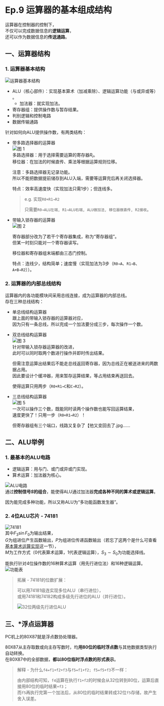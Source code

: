 # Ep.9 运算器的基本组成结构

运算器在控制器的控制下，  
不仅可以完成数据信息的**逻辑运算**，  
还可以作为数据信息的**传送通路**。

## 一、运算器结构

### 1. 运算器基本结构

![运算器基本结构](images/4.9.Machine_Arithmetic-9--03-31_08-32-45.png)

* ALU（核心部件）：实现基本算术（加减乘除）、逻辑运算功能（与或异或等）​。
  * 加法器：就实现加法。
* 寄存器组：提供操作数与暂存结果​。
* 判别逻辑和控制电路
* 数据传输通路

针对如何向ALU提供操作数，有两类结构：

* 带多路选择器的运算器  
  ![图 1](images/4.9.Machine_Arithmetic-9--03-31_08-13-33.png)  
  多路选择器：用于选择需要运算的寄存器$R_i$。  
  移位器：在加法的时候直传、乘法等根据运算规则位移。

  注意：多路选择器无记录功能。  
  所以不能把数据提前储存到ALU入端，需要等运算完后再关闭选择器。

  特点：效率高速度快（实现加法只需1步）；但连线多。  
  > e.g. 实现`R0+R1→R2`
  >
  > 只需要`R0→ALU左端, R1→ALU右端, ALU做加法, 移位器做直传, R2接收`。
* 带输入锁存器的运算器  
  ![图 2](images/4.9.Machine_Arithmetic-9--03-31_08-17-20.png)  

  寄存器部分改为了若干个寄存器集成，称为“寄存器组”。  
  但某一时刻只能对一个寄存器读写。

  移位器和寄存器组末端都由三态门控制。

  特点：连线少，结构简单；速度慢（实现加法为3步（`R0→A`、`R1→B`、`A+B→R2`））。

### 2. 运算器的内部总线结构

运算器内的各功能模块间采用总线连接，成为运算器的内部总线。  
存在三种总线结构：

* 单总线结构运算器  
  跟上面的带输入锁存器的运算器对应，  
  因为只有一条总线，所以完成一个加法要分成三步，每次操作一个数。
* 双总线结构运算器  
  ![图 3](images/4.9.Machine_Arithmetic-9--03-31_08-25-19.png)  
  针对带输入锁存器运算器的改进，  
  此时可以同时取两个数进行操作并即时传出结果。

  但需注意运算出结果后不能走总线返回寄存器，因为总线正在被送进来的两数据占用。  
  因此要设计个缓冲器，用来暂存运算结果，等占用结束再送回去。

  使得运算只用两步（`R0+R1→C​`和`C→R2​`）。
* 三总线结构运算器  
  ![图 5](images/4.9.Machine_Arithmetic-9--03-31_08-27-47.png)  
  一次可以操作三个数，既能同时读两个操作数也能写回运算结果，  
  速度更快了！只用一步（`R0+R1→R2`）！

  但寄存器组有三个端口，线路又复杂了【他又变回去了.jpg……

## 二、ALU举例

### 1. 最基本的ALU电路

* 逻辑运算：用与门、或门或异或门实现。
* 算术运算：加法器为核心。

![ALU电路](images/4.9.Machine_Arithmetic-9--03-31_08-36-16.png)  
通过**控制信号$S$的组合**，能使得ALU通过加法器**完成各种不同的算术或逻辑运算**。

因为能完成多种功能，所以又称ALU为“多功能函数发生器”。

### 2. 4位ALU芯片 - 74181

![74181](images/4.9.Machine_Arithmetic-9--03-31_08-40-55.png)  
其中$F_3\sin F_0$为输出结果，  
$G$为组进位产生函数输出，$P$为组进位传递函数输出（若忘了这两个是什么可查看[基本算术运算实现](../4.1%20基本算术运算的实现/4.1-Machine_Arithmetic-1.md#2-多级先行进位组内并行组间并行)这一节），  
$M$为工作方式（$0$代表算术运算，$1$代表逻辑运算），$S_3\sim S_0$为功能选择线。

能执行针对4位操作数的16种算术运算（用先行进位法）和16种逻辑运算。
![功能表](images/4.8.Machine_Arithmetic-9--04-08_00-35-53.png)

> 拓展 - 74181的位数扩展：
>
> 可以用74181级连实现多位ALU（串行进位），  
> 或用74181和74182构成多级先行进位的ALU（并行进位）。
>
> ![32位两级先行进位ALU](images/4.8.Machine_Arithmetic-9--04-08_09-15-46.png)  

## 三、*浮点运算器

PC机上的80X87就是浮点数协处理器。

80X87从主存取数或向主存写数时，均**用80位的临时浮点数**与其他数据类型执行自动转换。  
在80X87中的全部数据，**都以80位临时浮点数的形式表示**。

> 解释 - 为什么`f4=f1+f2+f3`与`f5=f1+f2; f5=f5+f3`不一样：
>
> 由内部结构可知，`f4`运算在执行`f1+f2`的时候会从32位转到80位，运算后直接用80位的临时结果`+f3`；  
> 而`f5`再执行完第一个加法后，从80位的临时结果转成32位`f5`存储，故产生舍入误差。
